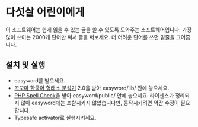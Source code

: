 # 다섯살 어린이에게 #

이 소프트웨어는 쉽게 읽을 수 있는 글을 쓸 수 있도록 도와주는
소프트웨어입니다.  가장 많이 쓰이는 2000개 단어만 써서 글을 써보세요.
더 어려운 단어를 쓰면 밑줄을 그어줍니다.

## 설치 및 실행 ##

* easyword를 받으세요.
* [꼬꼬마 한국어 형태소 분석기](http://kkma.snu.ac.kr/documents/index.jsp)
2.0을 받아 easyword/lib/ 안에 놓으세요.
* [PHP Spell Check](http://www.phpspellcheck.com)을 받아
  easyword/public/ 안에 놓으세요. 라이센스가 정리되지 않아 easyword에는
  포함시키지 않았습니다만, 동작시키려면 약간 수정이 필요합니다.
* Typesafe activator로 실행시키세요.
